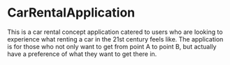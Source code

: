# CarRentalApplication
This is a car rental concept application catered to users who are looking to experience what renting a car in the 21st century feels like. The application is for those who not only want to get from point A to point B, but actually have a preference of what they want to get there in.

